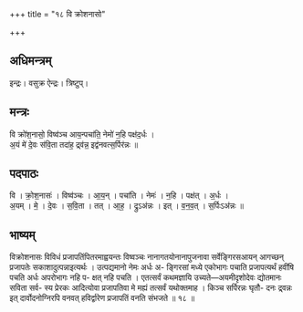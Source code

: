 +++
title = "१८ वि क्रोशनासो"

+++
## अधिमन्त्रम्
इन्द्रः। वसुक्र ऐन्द्रः। त्रिष्टुप्।

## मन्त्रः
वि क्रो॑श॒नासो॒ विष्व॑ञ्च आय॒न्पचा॑ति॒ नेमो॑ न॒हि पक्ष॑द॒र्धः ।  
अ॒यं मे॑ दे॒वः स॑वि॒ता तदा॑ह॒ द्र्व॑न्न॒ इद्व॑नवत्स॒र्पिर॑न्नः ॥

## पदपाठः
वि । क्रो॒श॒नासः॑ । विष्व॑ञ्चः । आ॒य॒न् । पचा॑ति । नेमः॑ । न॒हि । पक्ष॑त् । अ॒र्धः ।  
अ॒यम् । मे॒ । दे॒वः । स॒वि॒ता । तत् । आ॒ह॒ । द्रुऽअ॑न्नः । इत् । व॒न॒व॒त् । स॒र्पिःऽअ॑न्नः ॥

## भाष्यम्
विक्रोशनासः विविधं प्रजापतिंपितरमाह्वयन्तः विष्वञ्चः नानागतयोनानापुजनावा सर्वेङ्गिरसआयन् आगच्छन् प्रजापतेः सकाशादुत्पन्नाइत्यर्थः । उत्पद्यमानो नेमः अर्धः अ- ङ्गिरसां मध्ये एकोभागः पचाति प्रजापत्यर्थं हवींषि पचति अर्धः अपरोभागः नहि प- क्षत् नहि पचति । एतत्सर्वं कथमज्ञायि उच्यते—अयमीदृशोदेवः द्योतमानः सविता सर्व- स्य प्रेरकः आदित्योवा प्रजापतिवा मे मह्यं तत्सर्वं यथोक्तमाह । किञ्च सर्पिरन्नः घृतौ- दनः द्र्वन्नः इत् दार्वोदनोग्निरपि वनवत् हविर्द्वारेण प्रजापतिं वनति संभजते ॥ १८ ॥